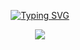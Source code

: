  
 <div align="center"> 


[![Typing SVG](https://readme-typing-svg.herokuapp.com?font=Koulen&size=35&color=271419&background=03080A00&center=true&vCenter=true&lines=Hi+there%2C+I'm+Jeong-yeon+Kim;And%2C+iOS+Developer+)](https://git.io/typing-svg)
 
 <img src="https://m1.daumcdn.net/cfile277/image/9911213B5CE74D1B0BF466" />
 
 
 
 
 </div>








